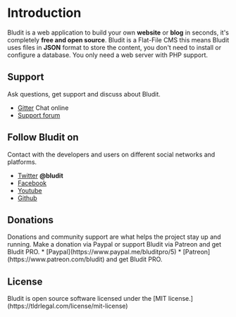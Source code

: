 # Introduction
<!-- position: 1 -->

Bludit is a web application to build your own **website** or **blog** in seconds, it's completely **free and open source**. Bludit is a Flat-File CMS this means Bludit uses files in **JSON** format to store the content, you don't need to install or configure a database. You only need a web server with PHP support.

<h2 id="support">Support</h2>
Ask questions, get support and discuss about Bludit.

* [Gitter](https://gitter.im/bludit/support) Chat online
* [Support forum](https://forum.bludit.org)

<h2 id="follow-bludit">Follow Bludit on</h2>
Contact with the developers and users on different social networks and platforms.

* [Twitter](https://twitter.com/bludit) **@bludit**
* [Facebook](https://www.facebook.com/bluditcms)
* [Youtube](https://www.youtube.com/c/Bluditcms)
* [Github](https://github.com/bludit/bludit)

<h2 id="donations">Donations</h2>
Donations and community support are what helps the project stay up and running. Make a donation via Paypal or support Bludit via Patreon and get Bludit PRO.
* [Paypal](https://www.paypal.me/bluditpro/5)
* [Patreon](https://www.patreon.com/bludit) and get Bludit PRO.

<h2 id="license">License</h2>
Bludit is open source software licensed under the [MIT license.](https://tldrlegal.com/license/mit-license)
